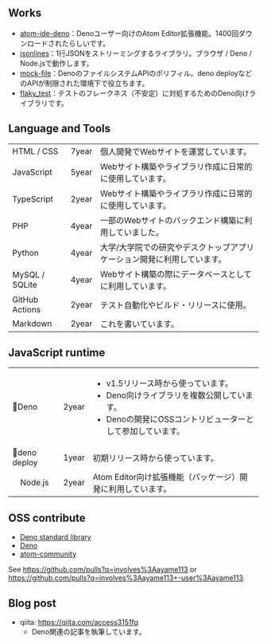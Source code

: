 ## Works

- [atom-ide-deno](https://atom.io/packages/atom-ide-deno)：Denoユーザー向けのAtom Editor拡張機能。1400回ダウンロードされたらしいです。
- [jsonlines](https://github.com/ayame113/jsonlines)：1行JSONをストリーミングするライブラリ。ブラウザ / Deno / Node.jsで動作します。
- [mock-file](https://github.com/ayame113/mock-file)：DenoのファイルシステムAPIのポリフィル。deno deployなどのAPIが制限された環境下で役立ちます。
- [flaky_test](https://github.com/ayame113/flaky_test)：テストのフレークネス（不安定）に対処するためのDeno向けライブラリです。

## Language and Tools

||||
|---|---|---|
|HTML / CSS|7year|個人開発でWebサイトを運営しています。|
|JavaScript|5year|Webサイト構築やライブラリ作成に日常的に使用しています。|
|TypeScript|2year|Webサイト構築やライブラリ作成に日常的に使用しています。|
|PHP|4year|一部のWebサイトのバックエンド構築に利用していました。|
|Python|4year|大学/大学院での研究やデスクトップアプリケーション開発に利用しています。|
|MySQL / SQLite|4year|Webサイト構築の際にデータベースとしてに利用しています。|
|GitHub Actions|2year|テスト自動化やビルド・リリースに使用。|
|Markdown|2year|これを書いています。|

## JavaScript runtime


||||
|---|---|---|
|🦕Deno|2year|<ul><li>v1.5リリース時から使っています。</li><li>Deno向けライブラリを複数公開しています。</li><li>Denoの開発にOSSコントリビューターとして参加しています。</li></ul>|
|🦕deno deploy|1year|初期リリース時から使っています。|
|<img src="https://nodejs.org/static/images/favicons/favicon-32x32.png" style="width:1em;height:1em;">Node.js|2year|Atom Editor向け拡張機能（パッケージ）開発に利用しています。|



## OSS contribute

- [Deno standard library](https://github.com/denoland/deno_std)
- [Deno](https://github.com/denoland/deno)
- [atom-community](https://github.com/atom-community)

See https://github.com/pulls?q=involves%3Aayame113 or https://github.com/pulls?q=involves%3Aayame113+-user%3Aayame113.

## Blog post

- qiita: https://qiita.com/access3151fq
  - Deno関連の記事を執筆しています。

